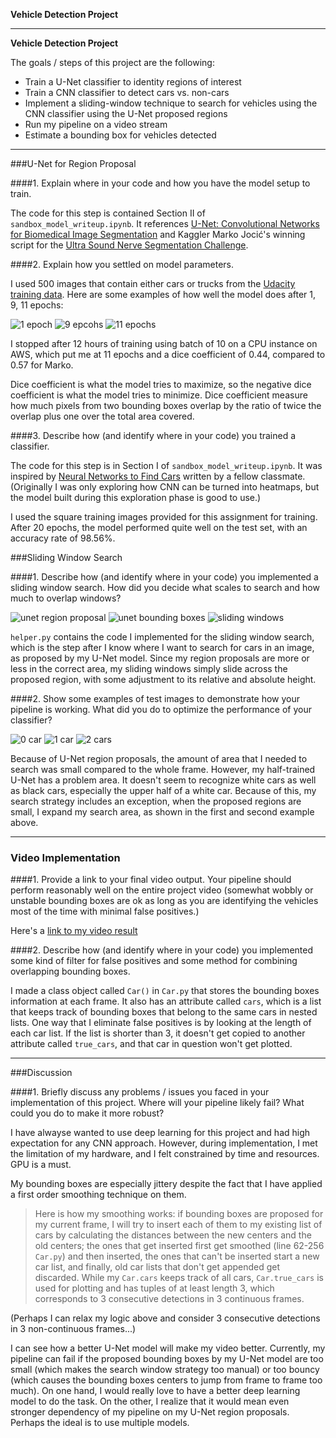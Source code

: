 **Vehicle Detection Project**

---

**Vehicle Detection Project**

The goals / steps of this project are the following:

* Train a U-Net classifier to identity regions of interest
* Train a CNN classifier to detect cars vs. non-cars
* Implement a sliding-window technique to search for vehicles using the CNN classifier using the U-Net proposed regions
* Run my pipeline on a video stream
* Estimate a bounding box for vehicles detected

[//]: # (Image and Video References)
[image1]: ./output_images/unet_1epoch.png
[image2]: ./output_images/unet_9epochs.png
[image3]: ./output_images/unet_11epochs.png
[image4]: ./output_images/step1.png
[image5]: ./output_images/step2.png
[image6]: ./output_images/step3.png
[image7]: ./output_images/step4.png
[image8]: ./output_images/step5.png
[image9]: ./output_images/step6.png
[image10]: ./output_images/43.jpg
[image11]: ./output_images/597.jpg
[image12]: ./output_images/976.jpg
[video1]: ./project_video_output.mp4

---

###U-Net for Region Proposal

####1. Explain where in your code and how you have the model setup to train. 

The code for this step is contained Section II of `sandbox_model_writeup.ipynb`. It references [U-Net: Convolutional Networks for Biomedical Image Segmentation](http://lmb.informatik.uni-freiburg.de/people/ronneber/u-net/) and Kaggler Marko Jocić's winning script for the [Ultra Sound Nerve Segmentation Challenge](https://github.com/jocicmarko/ultrasound-nerve-segmentation/blob/master/train.py). 


####2. Explain how you settled on model parameters.

I used 500 images that contain either cars or trucks from the [Udacity training data](https://github.com/udacity/self-driving-car/tree/master/annotations). Here are some examples of how well the model does after 1, 9, 11 epochs:  

![1 epoch][image1]
![9 epcohs][image2]
![11 epochs][image3]

I stopped after 12 hours of training using batch of 10 on a CPU instance on AWS, which put me at 11 epochs and a dice coefficient of 0.44, compared to 0.57 for Marko.  

Dice coefficient is what the model tries to maximize, so the negative dice coefficient is what the model tries to minimize. Dice coefficient measure how much pixels from two bounding boxes overlap by the ratio of twice the overlap plus one over the total area covered.  


####3. Describe how (and identify where in your code) you trained a classifier. 

The code for this step is in Section I of `sandbox_model_writeup.ipynb`. It was inspired by [Neural Networks to Find Cars](https://medium.com/@tuennermann/convolutional-neural-networks-to-find-cars-43cbc4fb713#.pptrdw9hz) written by a fellow classmate. (Originally I was only exploring how CNN can be turned into heatmaps, but the model built during this exploration phase is good to use.)  

I used the square training images provided for this assignment for training. After 20 epochs, the model performed quite well on the test set, with an accuracy rate of 98.56%.  


###Sliding Window Search  

####1. Describe how (and identify where in your code) you implemented a sliding window search.  How did you decide what scales to search and how much to overlap windows?

![unet region proposal][image4]
![unet bounding boxes][image5]
![sliding windows][image6]

`helper.py` contains the code I implemented for the sliding window search, which is the step after I know where I want to search for cars in an image, as proposed by my U-Net model. Since my region proposals are more or less in the correct area, my sliding windows simply slide across the proposed region, with some adjustment to its relative and absolute height.  

####2. Show some examples of test images to demonstrate how your pipeline is working.  What did you do to optimize the performance of your classifier?

![0 car][image10]
![1 car][image11]
![2 cars][image12]

Because of U-Net region proposals, the amount of area that I needed to search was small compared to the whole frame. However, my half-trained U-Net has a problem area. It doesn't seem to recognize white cars as well as black cars, especially the upper half of a white car. Because of this, my search strategy includes an exception, when the proposed regions are small, I expand my search area, as shown in the first and second example above.  

---

### Video Implementation

####1. Provide a link to your final video output.  Your pipeline should perform reasonably well on the entire project video (somewhat wobbly or unstable bounding boxes are ok as long as you are identifying the vehicles most of the time with minimal false positives.)

Here's a [link to my video result](./project_video_output.mp4)


####2. Describe how (and identify where in your code) you implemented some kind of filter for false positives and some method for combining overlapping bounding boxes.

I made a class object called `Car()` in `Car.py` that stores the bounding boxes information at each frame. It also has an attribute called `cars`, which is a list that keeps track of bounding boxes that belong to the same cars in nested lists. One way that I eliminate false positives is by looking at the length of each car list. If the list is shorter than 3, it doesn't get copied to another attribute called `true_cars`, and that car in question won't get plotted.  


---

###Discussion

####1. Briefly discuss any problems / issues you faced in your implementation of this project.  Where will your pipeline likely fail?  What could you do to make it more robust?

I have alwayse wanted to use deep learning for this project and had high expectation for any CNN approach. However, during implementation, I met the limitation of my hardware, and I felt constrained by time and resources. GPU is a must.  

My bounding boxes are especially jittery despite the fact that I have applied a first order smoothing technique on them.  

> Here is how my smoothing works: if bounding boxes are proposed for my current frame, I will try to insert each of them to my existing list of cars by calculating the distances between the new centers and the old centers; the ones that get inserted first get smoothed (line 62-256 `Car.py`) and then inserted, the ones that can't be inserted start a new car list, and finally, old car lists that don't get appended get discarded. While my `Car.cars` keeps track of all cars, `Car.true_cars` is used for plotting and has tuples of at least length 3, which corresponds to 3 consecutive detections in 3 continuous frames.  

(Perhaps I can relax my logic above and consider 3 consecutive detections in 3 non-continuous frames...)  

I can see how a better U-Net model will make my video better. Currently, my pipeline can fail if the proposed bounding boxes by my U-Net model are too small (which makes the search window strategy too manual) or too bouncy (which causes the bounding boxes centers to jump from frame to frame too much). On one hand, I would really love to have a better deep learning model to do the task. On the other, I realize that it would mean even stronger dependency of my pipeline on my U-Net region proposals.  Perhaps the ideal is to use multiple models.    
